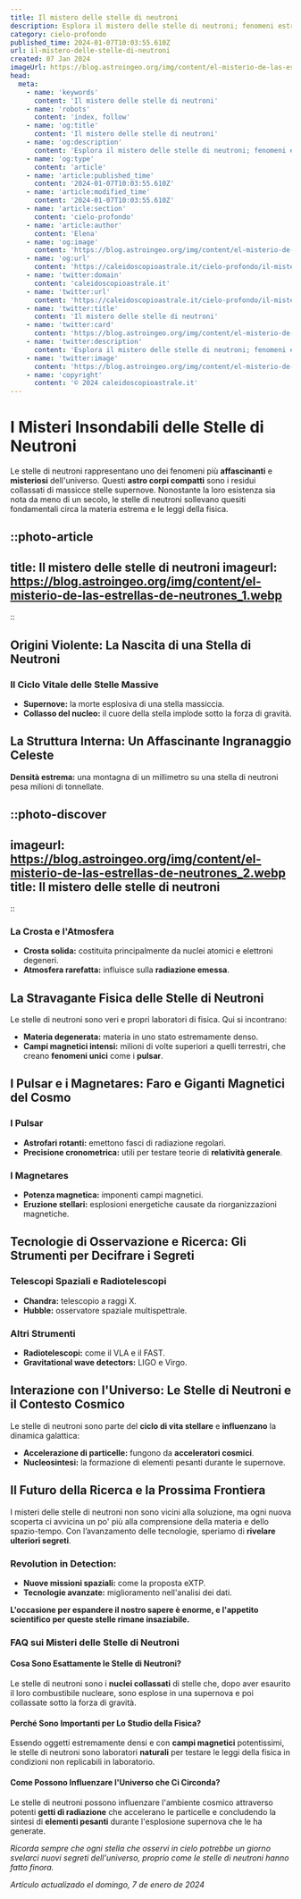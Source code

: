 ```yaml
---
title: Il mistero delle stelle di neutroni
description: Esplora il mistero delle stelle di neutroni; fenomeni estremi delluniverso svelati in unanalisi profonda. Scopri di più ora!
category: cielo-profondo
published_time: 2024-01-07T10:03:55.610Z
url: il-mistero-delle-stelle-di-neutroni
created: 07 Jan 2024
imageUrl: https://blog.astroingeo.org/img/content/el-misterio-de-las-estrellas-de-neutrones_1.webp
head:
  meta:
    - name: 'keywords'
      content: 'Il mistero delle stelle di neutroni'
    - name: 'robots'
      content: 'index, follow'
    - name: 'og:title'
      content: 'Il mistero delle stelle di neutroni'
    - name: 'og:description'
      content: 'Esplora il mistero delle stelle di neutroni; fenomeni estremi delluniverso svelati in unanalisi profonda. Scopri di più ora!'
    - name: 'og:type'
      content: 'article'
    - name: 'article:published_time'
      content: '2024-01-07T10:03:55.610Z'
    - name: 'article:modified_time'
      content: '2024-01-07T10:03:55.610Z'
    - name: 'article:section'
      content: 'cielo-profondo'
    - name: 'article:author'
      content: 'Elena'
    - name: 'og:image'
      content: 'https://blog.astroingeo.org/img/content/el-misterio-de-las-estrellas-de-neutrones_1.webp'
    - name: 'og:url'
      content: 'https://caleidoscopioastrale.it/cielo-profondo/il-mistero-delle-stelle-di-neutroni'
    - name: 'twitter:domain'
      content: 'caleidoscopioastrale.it'
    - name: 'twitter:url'
      content: 'https://caleidoscopioastrale.it/cielo-profondo/il-mistero-delle-stelle-di-neutroni'
    - name: 'twitter:title'
      content: 'Il mistero delle stelle di neutroni'
    - name: 'twitter:card'
      content: 'https://blog.astroingeo.org/img/content/el-misterio-de-las-estrellas-de-neutrones_1.webp'
    - name: 'twitter:description'
      content: 'Esplora il mistero delle stelle di neutroni; fenomeni estremi delluniverso svelati in unanalisi profonda. Scopri di più ora!'
    - name: 'twitter:image'
      content: 'https://blog.astroingeo.org/img/content/el-misterio-de-las-estrellas-de-neutrones_1.webp'
    - name: 'copyright'
      content: '© 2024 caleidoscopioastrale.it'
---
```

# I Misteri Insondabili delle Stelle di Neutroni

Le stelle di neutroni rappresentano uno dei fenomeni più **affascinanti** e **misteriosi** dell'universo. Questi **astro corpi compatti** sono i residui collassati di massicce stelle supernove. Nonostante la loro esistenza sia nota da meno di un secolo, le stelle di neutroni sollevano quesiti fondamentali circa la materia estrema e le leggi della fisica.

::photo-article
---
title: Il mistero delle stelle di neutroni
imageurl: https://blog.astroingeo.org/img/content/el-misterio-de-las-estrellas-de-neutrones_1.webp
---
::

## Origini Violente: La Nascita di una Stella di Neutroni

### Il Ciclo Vitale delle Stelle Massive
- **Supernove:** la morte esplosiva di una stella massiccia.
- **Collasso del nucleo:** il cuore della stella implode sotto la forza di gravità.

## La Struttura Interna: Un Affascinante Ingranaggio Celeste

**Densità estrema:** una montagna di un millimetro su una stella di neutroni pesa milioni di tonnellate.

::photo-discover
---
imageurl: https://blog.astroingeo.org/img/content/el-misterio-de-las-estrellas-de-neutrones_2.webp
title: Il mistero delle stelle di neutroni
---
::

### La Crosta e l'Atmosfera
- **Crosta solida:** costituita principalmente da nuclei atomici e elettroni degeneri.
- **Atmosfera rarefatta:** influisce sulla **radiazione emessa**.

## La Stravagante Fisica delle Stelle di Neutroni

Le stelle di neutroni sono veri e propri laboratori di fisica. Qui si incontrano:

- **Materia degenerata:** materia in uno stato estremamente denso.
- **Campi magnetici intensi:** milioni di volte superiori a quelli terrestri, che creano **fenomeni unici** come i **pulsar**.

## I Pulsar e i Magnetares: Faro e Giganti Magnetici del Cosmo

### I Pulsar
- **Astrofari rotanti:** emettono fasci di radiazione regolari.
- **Precisione cronometrica:** utili per testare teorie di **relatività generale**.

### I Magnetares
- **Potenza magnetica:** imponenti campi magnetici.
- **Eruzione stellari:** esplosioni energetiche causate da riorganizzazioni magnetiche.

## Tecnologie di Osservazione e Ricerca: Gli Strumenti per Decifrare i Segreti

### Telescopi Spaziali e Radiotelescopi
- **Chandra:** telescopio a raggi X.
- **Hubble:** osservatore spaziale multispettrale.

### Altri Strumenti
- **Radiotelescopi:** come il VLA e il FAST.
- **Gravitational wave detectors:** LIGO e Virgo.

## Interazione con l'Universo: Le Stelle di Neutroni e il Contesto Cosmico

Le stelle di neutroni sono parte del **ciclo di vita stellare** e **influenzano** la dinamica galattica:

- **Accelerazione di particelle:** fungono da **acceleratori cosmici**.
- **Nucleosintesi:** la formazione di elementi pesanti durante le supernove.

## Il Futuro della Ricerca e la Prossima Frontiera

I misteri delle stelle di neutroni non sono vicini alla soluzione, ma ogni nuova scoperta ci avvicina un po' più alla comprensione della materia e dello spazio-tempo. Con l’avanzamento delle tecnologie, speriamo di **rivelare ulteriori segreti**.

### **Revolution in Detection:**
- **Nuove missioni spaziali:** come la proposta eXTP.
- **Tecnologie avanzate:** miglioramento nell'analisi dei dati.

**L'occasione per espandere il nostro sapere è enorme, e l'appetito scientifico per queste stelle rimane insaziabile.**

### FAQ sui Misteri delle Stelle di Neutroni

#### Cosa Sono Esattamente le Stelle di Neutroni?
Le stelle di neutroni sono i **nuclei collassati** di stelle che, dopo aver esaurito il loro combustibile nucleare, sono esplose in una supernova e poi collassate sotto la forza di gravità.

#### Perché Sono Importanti per Lo Studio della Fisica?
Essendo oggetti estremamente densi e con **campi magnetici** potentissimi, le stelle di neutroni sono laboratori **naturali** per testare le leggi della fisica in condizioni non replicabili in laboratorio.

#### Come Possono Influenzare l'Universo che Ci Circonda?
Le stelle di neutroni possono influenzare l'ambiente cosmico attraverso potenti **getti di radiazione** che accelerano le particelle e concludendo la sintesi di **elementi pesanti** durante l'esplosione supernova che le ha generate.

_Ricorda sempre che ogni stella che osservi in cielo potrebbe un giorno svelarci nuovi segreti dell'universo, proprio come le stelle di neutroni hanno fatto finora._

_Artículo actualizado el domingo, 7 de enero de 2024_